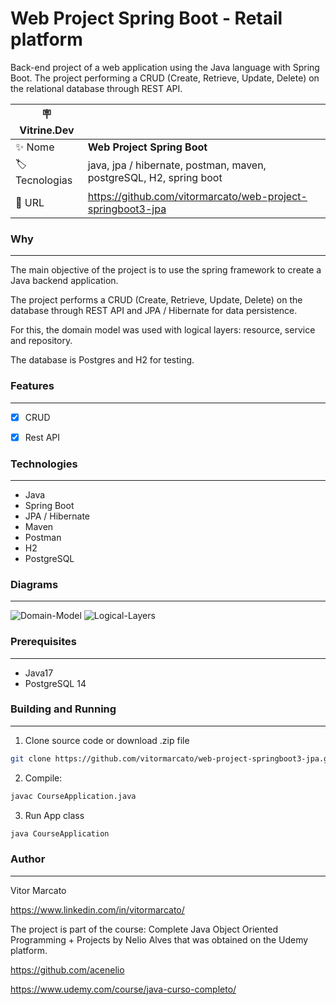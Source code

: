 # Web Project Spring Boot - Retail platform

Back-end project of a web application using the Java language with Spring Boot.
The project performing a CRUD (Create, Retrieve, Update, Delete) on the relational database through REST API.


| :placard: Vitrine.Dev |     |
| -------------  | --- |
| :sparkles: Nome        | **Web Project Spring Boot**
| :label: Tecnologias | java, jpa / hibernate, postman, maven, postgreSQL, H2, spring boot
| :rocket: URL         | https://github.com/vitormarcato/web-project-springboot3-jpa

### Why
---

The main objective of the project is to use the spring framework to create a Java backend application.

The project performs a CRUD (Create, Retrieve, Update, Delete) on the database through REST API and JPA / Hibernate for data persistence.

For this, the domain model was used with logical layers: resource, service and repository.

The database is Postgres and H2 for testing.


### Features
---

 - [x] CRUD 

 - [x] Rest API


### Technologies
---

  - Java
  - Spring Boot
  - JPA / Hibernate
  - Maven
  - Postman
  - H2
  - PostgreSQL

### Diagrams
---

<img src="https://i.ibb.co/MS9P9gZ/Domain-Model.png" alt="Domain-Model" border="0">

<img src="https://i.ibb.co/3WDkmqS/Logical-Layers.png" alt="Logical-Layers" border="0">

### Prerequisites
---

  - Java17
  - PostgreSQL 14
  
  
### Building and Running
---

  1. Clone source code or download .zip file
  
  ```bash
git clone https://github.com/vitormarcato/web-project-springboot3-jpa.git
```
  		  
  2. Compile: 

  ```bash
javac CourseApplication.java
```

  3.  Run App class
  
  ```bash
java CourseApplication
```

### Author
---

Vitor Marcato

https://www.linkedin.com/in/vitormarcato/

The project is part of the course: Complete Java Object Oriented Programming + Projects by Nelio Alves that was obtained on the Udemy platform.

https://github.com/acenelio

https://www.udemy.com/course/java-curso-completo/

